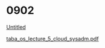 # 0902

[Untitled](0902%2000075d002ddc4ae3b7a33faf3573baf5/Untitled.pptx)

[taba_os_lecture_5_cloud_sysadm.pdf](0902%2000075d002ddc4ae3b7a33faf3573baf5/taba_os_lecture_5_cloud_sysadm.pdf)